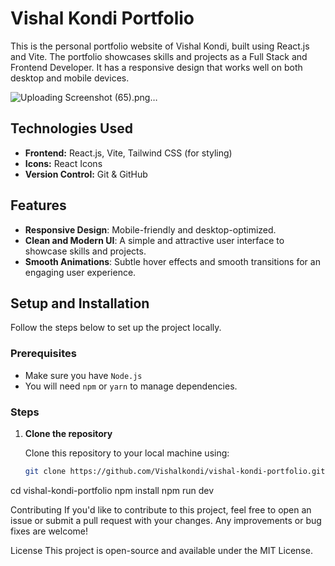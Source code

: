 # Vishal Kondi Portfolio

This is the personal portfolio website of Vishal Kondi, built using React.js and Vite. The portfolio showcases skills and projects as a Full Stack and Frontend Developer. It has a responsive design that works well on both desktop and mobile devices.


![Uploading Screenshot (65).png…]()


## Technologies Used

- **Frontend:** React.js, Vite, Tailwind CSS (for styling)
- **Icons:** React Icons
- **Version Control:** Git & GitHub

## Features

- **Responsive Design**: Mobile-friendly and desktop-optimized.
- **Clean and Modern UI**: A simple and attractive user interface to showcase skills and projects.
- **Smooth Animations**: Subtle hover effects and smooth transitions for an engaging user experience.

## Setup and Installation

Follow the steps below to set up the project locally.

### Prerequisites

- Make sure you have `Node.js`
- You will need `npm` or `yarn` to manage dependencies.

### Steps

1. **Clone the repository**

   Clone this repository to your local machine using:

   ```bash
   git clone https://github.com/Vishalkondi/vishal-kondi-portfolio.git

cd vishal-kondi-portfolio
npm install
npm run dev

Contributing
If you'd like to contribute to this project, feel free to open an issue or submit a pull request with your changes. Any improvements or bug fixes are welcome!

License
This project is open-source and available under the MIT License.
